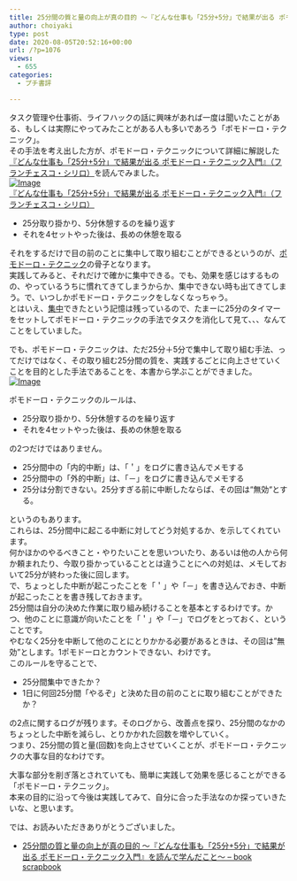 ```yaml
---
title: 25分間の質と量の向上が真の目的 〜『どんな仕事も「25分+5分」で結果が出る ポモドーロ・テクニック入門』を読んで学んだこと〜
author: choiyaki
type: post
date: 2020-08-05T20:52:16+00:00
url: /?p=1076
views:
  - 655
categories:
  - プチ書評

---
```

タスク管理や仕事術、ライフハックの話に興味があれば一度は聞いたことがある、もしくは実際にやってみたことがある人も多いであろう「ポモドーロ・テクニック」。  
その手法を考え出した方が、ポモドーロ・テクニックについて詳細に解説した[『どんな仕事も「25分+5分」で結果が出る ポモドーロ・テクニック入門』（フランチェスコ・シリロ）][1]を読んでみました。  
[![Image][2]][3]  
[『どんな仕事も「25分+5分」で結果が出る ポモドーロ・テクニック入門』（フランチェスコ・シリロ）][3]

  * 25分取り掛かり、5分休憩するのを繰り返す
  * それを4セットやった後は、長めの休憩を取る

それをするだけで目の前のことに集中して取り組むことができるというのが、[ポモドーロ・テクニック][4]の骨子となります。  
実践してみると、それだけで確かに集中できる。でも、効果を感じはするものの、やっているうちに慣れてきてしまうからか、集中できない時も出てきてしまう。で、いつしかポモドーロ・テクニックをしなくなっちゃう。  
とはいえ、[集中][5]できたという記憶は残っているので、たまーに25分のタイマーをセットしてポモドーロ・テクニックの手法でタスクを消化して見て、、、なんてことをしていました。

でも、ポモドーロ・テクニックは、ただ25分＋5分で集中して取り組む手法、ってだけではなく、その取り組む25分間の質を、実践するごとに向上させていくことを目的とした手法であることを、本書から学ぶことができました。  
[![Image][6]][7]

ポモドーロ・テクニックのルールは、

  * 25分取り掛かり、5分休憩するのを繰り返す
  * それを4セットやった後は、長めの休憩を取る

の2つだけではありません。

  * 25分間中の「内的中断」は、「＇」をログに書き込んでメモする
  * 25分間中の「外的中断」は、「－」をログに書き込んでメモする
  * 25分は分割できない。25分すぎる前に中断したならば、その回は“無効“とする。

というのもあります。  
これらは、25分間中に起こる中断に対してどう対処するか、を示してくれています。  
何かほかのやるべきこと・やりたいことを思いついたり、あるいは他の人から何か頼まれたり、今取り掛かっていることとは違うことにへの対処は、メモしておいて25分が終わった後に回します。  
で、ちょっとした中断が起こったことを「＇」や「－」を書き込んでおき、中断が起こったことを書き残しておきます。  
25分間は自分の決めた作業に取り組み続けることを基本とするわけです。かつ、他のことに意識が向いたことを「＇」や「－」でログをとっておく、ということです。  
やむなく25分を中断して他のことにとりかかる必要があるときは、その回は&#8221;無効&#8221;とします。1ポモドーロとカウントできない、わけです。  
このルールを守ることで、

  * 25分間集中できたか？
  * 1日に何回25分間「やるぞ」と決めた目の前のことに取り組むことができたか？

の2点に関するログが残ります。そのログから、改善点を探り、25分間のなかのちょっとした中断を減らし、とりかかれた回数を増やしていく。  
つまり、25分間の質と量(回数)を向上させていくことが、ポモドーロ・テクニックの大事な目的なわけです。

大事な部分を削ぎ落とされていても、簡単に実践して効果を感じることができる「ポモドーロ・テクニック」。  
本来の目的に沿って今後は実践してみて、自分に合った手法なのか探っていきたいな、と思います。

では、お読みいただきありがとうございました。

  * [25分間の質と量の向上が真の目的 〜『どんな仕事も「25分+5分」で結果が出る ポモドーロ・テクニック入門』を読んで学んだこと〜 &#8211; book scrapbook][8]

 [1]: https://scrapbox.io/choiyaki-hondana/%E3%80%8E%E3%81%A9%E3%82%93%E3%81%AA%E4%BB%95%E4%BA%8B%E3%82%82%E3%80%8C25%E5%88%86+5%E5%88%86%E3%80%8D%E3%81%A7%E7%B5%90%E6%9E%9C%E3%81%8C%E5%87%BA%E3%82%8B_%E3%83%9D%E3%83%A2%E3%83%89%E3%83%BC%E3%83%AD%E3%83%BB%E3%83%86%E3%82%AF%E3%83%8B%E3%83%83%E3%82%AF%E5%85%A5%E9%96%80%E3%80%8F%EF%BC%88%E3%83%95%E3%83%A9%E3%83%B3%E3%83%81%E3%82%A7%E3%82%B9%E3%82%B3%E3%83%BB%E3%82%B7%E3%83%AA%E3%83%AD%EF%BC%89
 [2]: https://gyazo.com/9dfa9d24b1ee8fcf24a0a454f40f8811/thumb/1000
 [3]: https://amzn.to/304GWXA
 [4]: https://scrapbox.io/choiyaki-hondana/%E3%83%9D%E3%83%A2%E3%83%89%E3%83%BC%E3%83%AD%E3%83%BB%E3%83%86%E3%82%AF%E3%83%8B%E3%83%83%E3%82%AF
 [5]: https://scrapbox.io/choiyaki-hondana/%E9%9B%86%E4%B8%AD
 [6]: https://gyazo.com/8a3441c6bec67e32563501775e30c8f5/thumb/1000
 [7]: https://gyazo.com/8a3441c6bec67e32563501775e30c8f5
 [8]: https://scrapbox.io/choiyaki-hondana/25%E5%88%86%E9%96%93%E3%81%AE%E8%B3%AA%E3%81%A8%E9%87%8F%E3%81%AE%E5%90%91%E4%B8%8A%E3%81%8C%E7%9C%9F%E3%81%AE%E7%9B%AE%E7%9A%84_%E3%80%9C%E3%80%8E%E3%81%A9%E3%82%93%E3%81%AA%E4%BB%95%E4%BA%8B%E3%82%82%E3%80%8C25%E5%88%86+5%E5%88%86%E3%80%8D%E3%81%A7%E7%B5%90%E6%9E%9C%E3%81%8C%E5%87%BA%E3%82%8B_%E3%83%9D%E3%83%A2%E3%83%89%E3%83%BC%E3%83%AD%E3%83%BB%E3%83%86%E3%82%AF%E3%83%8B%E3%83%83%E3%82%AF%E5%85%A5%E9%96%80%E3%80%8F%E3%82%92%E8%AA%AD%E3%82%93%E3%81%A7%E5%AD%A6%E3%82%93%E3%81%A0%E3%81%93%E3%81%A8%E3%80%9C